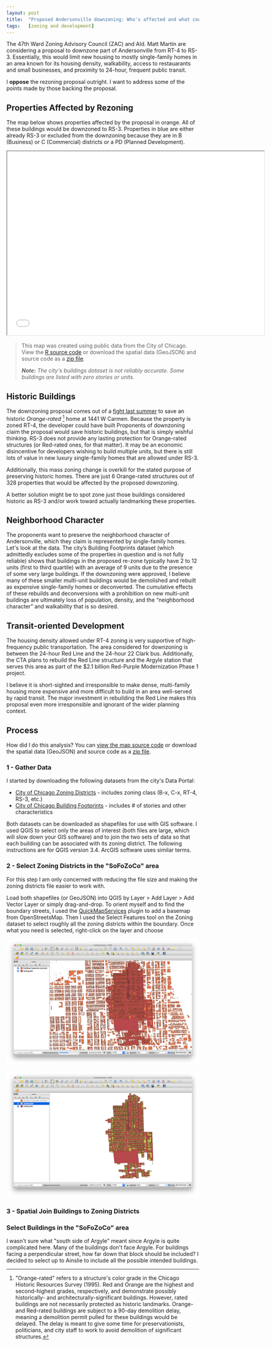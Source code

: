 ```yaml
---
layout: post
title:  "Proposed Andersonville downzoning: Who's affected and what could happen?"
tags:   [zoning and development]
---
```


The 47th Ward Zoning Advisory Council (ZAC) and Ald. Matt Martin are considering a proposal to downzone part of Andersonville from RT-4 to RS-3. Essentially, this would limit new housing to mostly single-family homes in an area known for its housing density, walkability, access to restauarants and small businesses, and proximity to 24-hour, frequent public transit.

I **oppose** the rezoning proposal outright. I want to address some of the points made by those backing the proposal.

## Properties Affected by Rezoning
The map below shows properties affected by the proposal in orange. All of these buildings would be downzoned to RS-3. Properties in blue are either already RS-3 or excluded from the downzoning because they are in B (Business) or C (Commercial) districts or a PD (Planned Development).

<iframe src="{{ "/html/wfcw/map.html" | relative_url }}" height="480" width="672"></iframe>

> This map was created using public data from the City of Chicago. View the [R source code](https://github.com/mmmccarthy/mmmccarthy.github.io/blob/master/html/wfcw/map.Rmd) or download the spatial data (GeoJSON) and source code as a [zip file](https://github.com/mmmccarthy/mmmccarthy.github.io/raw/master/html/wfcw/rsource.zip).
>
> ***Note:** The city's buildings dataset is not reliably accurate. Some buildings are listed with zero stories or units.*

## Historic Buildings
The downzoning proposal comes out of a [fight last summer](https://www.change.org/p/wfcw-block-club-save-1441-carmen-from-demolition) to save an historic *Orange-rated* [^1] home at 1441 W Carmen. Because the property is zoned RT-4, the developer could have built  Proponents of downzoning claim the proposal would save historic buildings, but that is simply wishful thinking. RS-3 does not provide any lasting protection for Orange-rated structures (or Red-rated ones, for that matter). It may be an economic disincentive for developers wishing to build multiple units, but there is still lots of value in new luxury single-family homes that are allowed under RS-3.

[^1]: "Orange-rated" refers to a structure's color grade in the Chicago Historic Resources Survey (1995). Red and Orange are the highest and second-highest grades, respectively, and demonstrate possibly historically- and architecturally-significant buildings. However, rated buildings are not necessarily protected as historic landmarks. Orange- and Red-rated buildings are subject to a 90-day demolition delay, meaning a demolition permit pulled for these buildings would be delayed. The delay is meant to give some time for preservationists, politicians, and city staff to work to avoid demolition of significant structures.

Additionally, this mass zoning change is overkill for the stated purpose of preserving historic homes. There are just 6 Orange-rated structures out of 328 properties that would be affected by the proposed downzoning.

A better solution might be to spot zone just those buildings considered historic as RS-3 and/or work toward actually landmarking these properties. 

## Neighborhood Character
The proponents want to preserve the neighborhood character of Andersonville, which they claim is represented by single-family homes. Let's look at the data. The city’s Building Footprints dataset (which admittedly excludes some of the properties in question and is not fully reliable) shows that buildings in the proposed re-zone typically have 2 to 12 units (first to third quartile) with an average of 9 units due to the presence of some very large buildings. If the downzoning were approved, I believe many of these smaller multi-unit buildings would be demolished and rebuilt as expensive single-family homes or deconverted. The cumulative effects of these rebuilds and deconversions with a prohibition on new multi-unit buildings are ultimately loss of population, density, and the “neighborhood character” and walkability that is so desired.

## Transit-oriented Development
The housing density allowed under RT-4 zoning is very supportive of high-frequency public transportation. The area considered for downzoning is between the 24-hour Red Line and the 24-hour 22 Clark bus. Additionally, the CTA plans to rebuild the Red Line structure and the Argyle station that serves this area as part of the $2.1 billion Red-Purple Modernization Phase 1 project.

I believe it is short-sighted and irresponsible to make dense, multi-family housing more expensive and more difficult to build in an area well-served by rapid transit. The major investment in rebuilding the Red Line makes this proposal even more irresponsible and ignorant of the wider planning context.

## Process
How did I do this analysis? You can [view the map source code](https://github.com/mmmccarthy/mmmccarthy.github.io/blob/master/html/wfcw/map.Rmd) or download the spatial data (GeoJSON) and source code as a [zip file](https://github.com/mmmccarthy/mmmccarthy.github.io/raw/master/html/wfcw/rsource.zip).

### 1 - Gather Data
I started by downloading the following datasets from the city's Data Portal:
* [City of Chicago Zoning Districts](https://data.cityofchicago.org/Community-Economic-Development/Boundaries-Zoning-Districts-current-/7cve-jgbp) - includes zoning class (B-x, C-x, RT-4, RS-3, etc.)
* [City of Chicago Building Footprints](https://data.cityofchicago.org/Buildings/Building-Footprints-current-/hz9b-7nh8) - includes # of stories and other characteristics

Both datasets can be downloaded as shapefiles for use with GIS software. I used QGIS to select only the areas of interest (both files are large, which will slow down your GIS software) and to join the two sets of data so that each building can be associated with its zoning district. The following instructions are for QGIS version 3.4. ArcGIS software uses similar terms.

### 2 - Select Zoning Districts in the "SoFoZoCo" area
For this step I am only concerned with reducing the file size and making the zoning districts file easier to work with.

Load both shapefiles (or GeoJSON) into QGIS by Layer > Add Layer > Add Vector Layer or simply drag-and-drop. To orient myself and to find the boundary streets, I used the [QuickMapServices](https://plugins.qgis.org/plugins/quick_map_services/) plugin to add a basemap from OpenStreetsMap. Then I used the Select Features tool on the Zoning dataset to select roughly all the zoning districts within the boundary. Once what you need is selected, right-click on the layer and choose 

![](/assets/wfcw/gis1.png)


![](/assets/wfcw/gis2.png)

### 3 - Spatial Join Buildings to Zoning Districts

### Select Buildings in the "SoFoZoCo" area
I wasn't sure what "south side of Argyle" meant since Argyle is quite complicated here. Many of the buildings don't face Argyle. For buildings facing a perpendicular street, how far down that block should be included? I decided to select up to Ainslie to include all the possible intended buildings.
